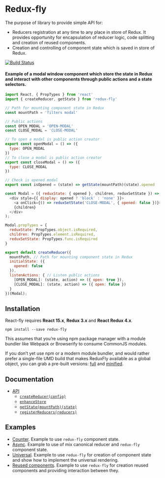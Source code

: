 # Redux-fly
The purpose of library to provide simple API for:
* Reducers registration at any time to any place in store of Redux. It provides opportunity for encapsulation of reducer logic, code splitting and creation of reused components.
* Creation and controlling of component state which is saved in store of Redux.

[![Build Status](https://travis-ci.org/MrEfrem/redux-fly.svg?branch=master)](https://travis-ci.org/MrEfrem/redux-fly)

#### Example of a modal window component which store the state in Redux and interact with other components through public actions and a state selectors.
```javascript
import React, { PropTypes } from 'react'
import { createReducer, getState } from 'redux-fly'

// Path for mounting component state in Redux
const mountPath = 'filters modal'

// Public actions
const OPEN_MODAL = 'OPEN-MODAL'
const CLOSE_MODAL = 'CLOSE-MODAL'

// To open a modal is public action creator
export const openModal = () => ({
  type: OPEN_MODAL
})
// To close a modal is public action creator
export const closeModal = () => ({
  type: CLOSE_MODAL
})

// Check is opened modal
export const isOpened = (state) => getState(mountPath)(state).opened

const Modal = ({ reduxState: { opened }, children, reduxSetState }) => (
  <div style={{ display: opened ? 'block' : 'none' }}>
    <a onClick={() => reduxSetState('CLOSE-MODAL', { opened: false })}>&times;</a>
    {children}
  </div>
);

Modal.propTypes = {
  reduxState: PropTypes.object.isRequired,
  children: PropTypes.element.isRequired,
  reduxSetState: PropTypes.func.isRequired
}

export default createReducer({
  mountPath, // Path for mounting component state in Redux
  initialState: ({
    opened: false
  }),
  listenActions: { // Listen public actions
    [OPEN_MODAL]: (state, action) => ({ open: true }),
    [CLOSE_MODAL]: (state, action) => ({ open: false })
  }
})(Modal);
```

## Installation
React-fly requires **React 15.x**, **Redux 3.x** and **React Redux 4.x**.
```
npm install --save redux-fly
```

This assumes that you’re using npm package manager with a module bundler like Webpack or Browserify to consume CommonJS modules.

If you don’t yet use npm or a modern module bundler, and would rather prefer a single-file UMD build that makes ReduxFly available as a global object, you can grab a pre-built versions: [full](https://unpkg.com/redux-fly/dist/redux-fly.js) and
 [minified](https://unpkg.com/redux-fly/dist/redux-fly.min.js).

## Documentation
* [API](docs/API.md#api)
  * [`createReducer(config)`](docs/API.md#createreducerconfig)
  * [`enhanceStore`](docs/API.md#enhancestore)
  * [`getState(mountPath)(state)`](docs/API.md#getstatemountpathstate)
  * [`registerReducers(reducers)`](docs/API.md#registerreducersreducers)

## Examples
* [Counter](examples/counter). Example to use `redux-fly` component state.
* [Async](examples/async). Example to use of mix canonical reducer and `redux-fly` component state.
* [Universal](examples/universal). Example to use `redux-fly` for creation of component state and show how to implement the universal rendering.
* [Reused components](examples/reused_components). Example to use `redux-fly` for creation reused components and providing interaction between they.
